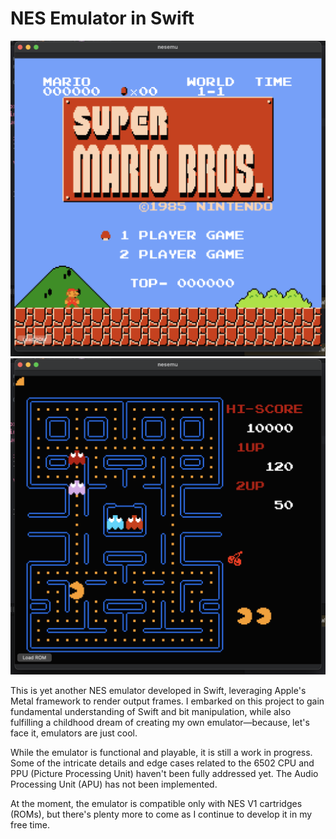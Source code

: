 # NES Emulator in Swift

![Super Mario](./screenshots/mario.png)
![Pacman](./screenshots/pacman.png)

This is yet another NES emulator developed in Swift, leveraging Apple's Metal framework to render output frames. I embarked on this project to gain fundamental understanding of Swift and bit manipulation, while also fulfilling a childhood dream of creating my own emulator—because, let's face it, emulators are just cool.

While the emulator is functional and playable, it is still a work in progress. Some of the intricate details and edge cases related to the 6502 CPU and PPU (Picture Processing Unit) haven't been fully addressed yet. The Audio Processing Unit (APU) has not been implemented.

At the moment, the emulator is compatible only with NES V1 cartridges (ROMs), but there's plenty more to come as I continue to develop it in my free time.
